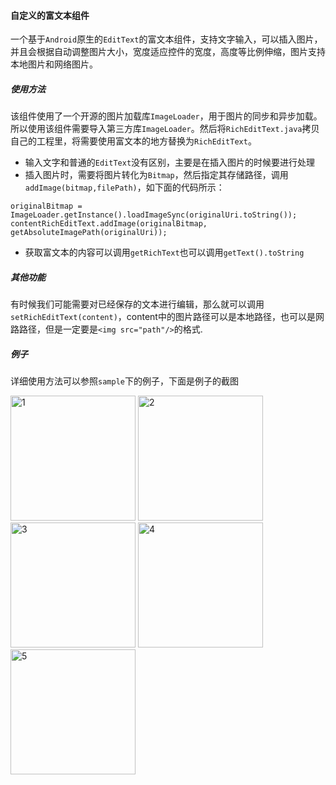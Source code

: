 #### 自定义的富文本组件
一个基于`Android`原生的`EditText`的富文本组件，支持文字输入，可以插入图片，并且会根据自动调整图片大小，宽度适应控件的宽度，高度等比例伸缩，图片支持本地图片和网络图片。
##### 使用方法
该组件使用了一个开源的图片加载库`ImageLoader`，用于图片的同步和异步加载。所以使用该组件需要导入第三方库`ImageLoader`。然后将`RichEditText.java`拷贝自己的工程里，将需要使用富文本的地方替换为`RichEditText`。
* 输入文字和普通的`EditText`没有区别，主要是在插入图片的时候要进行处理
* 插入图片时，需要将图片转化为`Bitmap`，然后指定其存储路径，调用`addImage(bitmap,filePath)`，如下面的代码所示：
```
originalBitmap = ImageLoader.getInstance().loadImageSync(originalUri.toString());
contentRichEditText.addImage(originalBitmap,	getAbsoluteImagePath(originalUri));
```
* 获取富文本的内容可以调用`getRichText`也可以调用`getText().toString`

##### 其他功能
有时候我们可能需要对已经保存的文本进行编辑，那么就可以调用`setRichEditText(content)`，content中的图片路径可以是本地路径，也可以是网路路径，但是一定要是`<img src="path"/>`的格式.

##### 例子
详细使用方法可以参照`sample`下的例子，下面是例子的截图
<p>
<img src="https://raw.githubusercontent.com/KDF5000/RichEditText/master/screenshot/1.jpg" alt="1" width="200px" weight="100px" />
<img src="https://raw.githubusercontent.com/KDF5000/RichEditText/master/screenshot/2.jpg" alt="2" width="200px" weight="100px" />
<img src="https://raw.githubusercontent.com/KDF5000/RichEditText/master/screenshot/3.jpg" alt="3" width="200px" weight="100px" />
<img src="https://raw.githubusercontent.com/KDF5000/RichEditText/master/screenshot/4.jpg" alt="4" width="200px" weight="100px" />
<img src="https://raw.githubusercontent.com/KDF5000/RichEditText/master/screenshot/5.jpg" alt="5" width="200px" weight="100px" />
